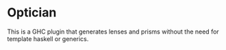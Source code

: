 # Optician

This is a GHC plugin that generates lenses and prisms without the need for
template haskell or generics.

